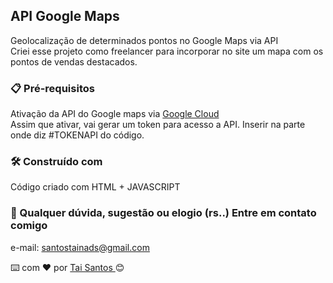 
## API Google Maps
Geolocalização de determinados pontos no Google Maps via API </br>
Criei esse projeto como freelancer para incorporar no site um mapa com os pontos de vendas destacados. </br>

### 📋 Pré-requisitos
Ativação da API do Google maps via [Google Cloud](https://cloud.google.com/) </br>
Assim que ativar, vai gerar um token para acesso a API. Inserir na parte onde diz #TOKENAPI do código. </br>

### 🛠️ Construído com
Código criado com HTML + JAVASCRIPT

### 📱 Qualquer dúvida, sugestão ou elogio (rs..) Entre em contato comigo
e-mail: santostainads@gmail.com </br>

⌨️ com ❤️ por <a href="https://github.com/taidsantos">Tai Santos </a>  😊

